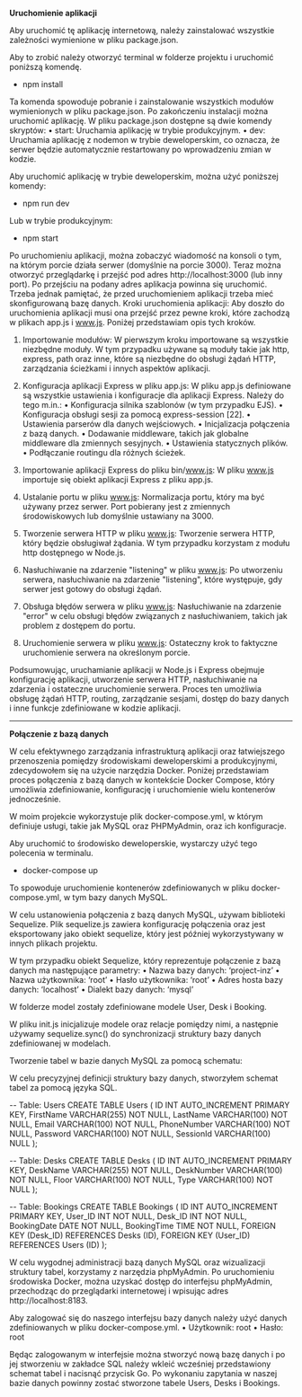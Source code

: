 **Uruchomienie aplikacji**

Aby uruchomić tę aplikację internetową, należy zainstalować wszystkie zależności wymienione w pliku package.json.

Aby to zrobić należy otworzyć terminal w folderze projektu i uruchomić poniższą komendę.
-	npm install

Ta komenda spowoduje pobranie i zainstalowanie wszystkich modułów wymienionych w pliku package.json. Po zakończeniu instalacji można uruchomić aplikację. W pliku package.json dostępne są dwie komendy skryptów:
•	start: Uruchamia aplikację w trybie produkcyjnym.
•	dev: Uruchamia aplikację z nodemon w trybie deweloperskim, co oznacza, że serwer będzie automatycznie restartowany po wprowadzeniu zmian w kodzie.

Aby uruchomić aplikację w trybie deweloperskim, można użyć poniższej komendy:
-	npm run dev

Lub w trybie produkcyjnym:
-	npm start

Po uruchomieniu aplikacji, można zobaczyć wiadomość na konsoli o tym, na którym porcie działa serwer (domyślnie na porcie 3000). Teraz można otworzyć przeglądarkę i przejść pod adres http://localhost:3000 (lub inny port). Po przejściu na podany adres aplikacja powinna się uruchomić. Trzeba jednak pamiętać, że przed uruchomieniem aplikacji trzeba mieć skonfigurowaną bazę danych.
Kroki uruchomienia aplikacji:
	Aby doszło do uruchomienia aplikacji musi ona przejść przez pewne kroki, które zachodzą w plikach app.js i www.js. Poniżej przedstawiam opis tych kroków.
1.	Importowanie modułów:
W pierwszym kroku importowane są wszystkie niezbędne moduły. W tym przypadku używane są moduły takie jak http, express, path oraz inne, które są niezbędne do obsługi żądań HTTP, zarządzania ścieżkami i innych aspektów aplikacji.

2.	Konfiguracja aplikacji Express w pliku app.js:
W pliku app.js definiowane są wszystkie ustawienia i konfiguracje dla aplikacji Express. Należy do tego m.in.:
•	Konfiguracja silnika szablonów (w tym przypadku EJS).
•	Konfiguracja obsługi sesji za pomocą express-session [22].
•	Ustawienia parserów dla danych wejściowych.
•	Inicjalizacja połączenia z bazą danych.
•	Dodawanie middleware, takich jak globalne middleware dla zmiennych sesyjnych.
•	Ustawienia statycznych plików.
•	Podłączanie routingu dla różnych ścieżek.

3.	Importowanie aplikacji Express do pliku bin/www.js:
W pliku www.js importuje się obiekt aplikacji Express z pliku app.js. 

4.	Ustalanie portu w pliku www.js:
Normalizacja portu, który ma być używany przez serwer. Port pobierany jest z zmiennych środowiskowych lub domyślnie ustawiany na 3000.

5.	Tworzenie serwera HTTP w pliku www.js:
Tworzenie serwera HTTP, który będzie obsługiwał żądania. W tym przypadku korzystam z modułu http dostępnego w Node.js.

6.	Nasłuchiwanie na zdarzenie "listening" w pliku www.js:
Po utworzeniu serwera, nasłuchiwanie na zdarzenie "listening", które występuje, gdy serwer jest gotowy do obsługi żądań.

7.	Obsługa błędów serwera w pliku www.js:
Nasłuchiwanie na zdarzenie "error" w celu obsługi błędów związanych z nasłuchiwaniem, takich jak problem z dostępem do portu.

8.	Uruchomienie serwera w pliku www.js:
Ostateczny krok to faktyczne uruchomienie serwera na określonym porcie.

Podsumowując, uruchamianie aplikacji w Node.js i Express obejmuje konfigurację aplikacji, utworzenie serwera HTTP, nasłuchiwanie na zdarzenia i ostateczne uruchomienie serwera. Proces ten umożliwia obsługę żądań HTTP, routing, zarządzanie sesjami, dostęp do bazy danych i inne funkcje zdefiniowane w kodzie aplikacji.

-----------------------------------------------------------------------

**Połączenie z bazą danych**

W celu efektywnego zarządzania infrastrukturą aplikacji oraz łatwiejszego przenoszenia pomiędzy środowiskami deweloperskimi a produkcyjnymi, zdecydowołem się na użycie narzędzia Docker. Poniżej przedstawiam proces połączenia z bazą danych w kontekście Docker Compose, który umożliwia zdefiniowanie, konfigurację i uruchomienie wielu kontenerów jednocześnie.

W moim projekcie wykorzystuje plik docker-compose.yml, w którym definiuje usługi, takie jak MySQL oraz PHPMyAdmin, oraz ich konfiguracje.

Aby uruchomić to środowisko deweloperskie, wystarczy użyć tego polecenia w terminalu.
-	docker-compose up

To spowoduje uruchomienie kontenerów zdefiniowanych w pliku docker-compose.yml, w tym bazy danych MySQL.
	
W celu ustanowienia połączenia z bazą danych MySQL, używam biblioteki Sequelize. Plik sequelize.js zawiera konfigurację połączenia oraz jest eksportowany jako obiekt sequelize, który jest później wykorzystywany w innych plikach projektu.

W tym przypadku obiekt Sequelize, który reprezentuje połączenie z bazą danych ma następujące parametry:
•	Nazwa bazy danych: ‘project-inz’
•	Nazwa użytkownika: ‘root’
•	Hasło użytkownika: ‘root’
•	Adres hosta bazy danych: ‘localhost’
•	Dialekt bazy danych: ‘mysql’

W folderze model zostały zdefiniowane modele User, Desk i Booking.

W pliku init.js inicjalizuje modele oraz relacje pomiędzy nimi, a następnie używamy sequelize.sync() do synchronizacji struktury bazy danych zdefiniowanej w modelach.

Tworzenie tabel w bazie danych MySQL za pomocą schematu:

W celu precyzyjnej definicji struktury bazy danych, stworzyłem schemat tabel za pomocą języka SQL.

-- Table: Users
CREATE TABLE Users (
    ID INT AUTO_INCREMENT PRIMARY KEY,
    FirstName VARCHAR(255) NOT NULL,
    LastName VARCHAR(100) NOT NULL,
    Email VARCHAR(100) NOT NULL,
    PhoneNumber VARCHAR(100) NOT NULL,
    Password VARCHAR(100) NOT NULL,
    SessionId VARCHAR(100) NULL
);

-- Table: Desks
CREATE TABLE Desks (
    ID INT AUTO_INCREMENT PRIMARY KEY,
    DeskName VARCHAR(255) NOT NULL,
    DeskNumber VARCHAR(100) NOT NULL,
    Floor VARCHAR(100) NOT NULL,
    Type VARCHAR(100) NOT NULL
);

-- Table: Bookings
CREATE TABLE Bookings (
    ID INT AUTO_INCREMENT PRIMARY KEY,
    User_ID INT NOT NULL,
    Desk_ID INT NOT NULL,
    BookingDate DATE NOT NULL,
    BookingTime TIME NOT NULL,
    FOREIGN KEY (Desk_ID) REFERENCES Desks (ID),
    FOREIGN KEY (User_ID) REFERENCES Users (ID)
);

W celu wygodnej administracji bazą danych MySQL oraz wizualizacji struktury tabel, korzystamy z narzędzia phpMyAdmin. Po uruchomieniu środowiska Docker, można uzyskać dostęp do interfejsu phpMyAdmin, przechodząc do przeglądarki internetowej i wpisując adres http://localhost:8183.

Aby zalogować się do naszego interfejsu bazy danych należy użyć danych zdefiniowanych w pliku docker-compose.yml.
•	Użytkownik: root
•	Hasło: root

Będąc zalogowanym w interfejsie można stworzyć nową bazę danych i po jej stworzeniu w zakładce SQL należy wkleić wcześniej przedstawiony schemat tabel i nacisnąć przycisk Go. Po wykonaniu zapytania w naszej bazie danych powinny zostać stworzone tabele Users, Desks i Bookings.
